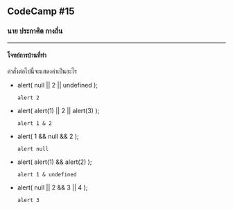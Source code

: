 ## CodeCamp #15

### นาย ประกาศิต กางถิ่น

---

#### โจทย์การบ้านที่ทำ

คำสั่งต่อไปนี้จะแสดงค่าเป็นอะไร

- alert( null || 2 || undefined );

      alert 2

- alert( alert(1) || 2 || alert(3) );

      alert 1 & 2

- alert( 1 && null && 2 );

      alert null

- alert( alert(1) && alert(2) );

      alert 1 & undefined

- alert( null || 2 && 3 || 4 );

      alert 3
